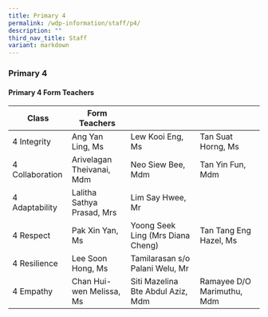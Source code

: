 ```yaml
---
title: Primary 4
permalink: /wdp-information/staff/p4/
description: ""
third_nav_title: Staff
variant: markdown
---
```

### **Primary 4**

#### **Primary 4 Form Teachers**

| Class | Form Teachers |  |  |
|---|---|---|---|
| 4 Integrity | Ang Yan Ling, Ms | Lew Kooi Eng, Ms | Tan Suat Horng, Ms |  
| 4 Collaboration | Arivelagan Theivanai, Mdm | Neo Siew Bee, Mdm | Tan Yin Fun, Mdm |
| 4 Adaptability | Lalitha Sathya Prasad, Mrs | Lim Say Hwee, Mr | 
| 4 Respect | Pak Xin Yan, Ms | Yoong Seek Ling (Mrs Diana Cheng) | Tan Tang Eng Hazel, Ms |
| 4 Resilience | Lee Soon Hong, Ms | Tamilarasan s/o Palani Welu, Mr |
| 4 Empathy | Chan Hui-wen Melissa, Ms | Siti Mazelina Bte Abdul Aziz, Mdm | Ramayee D/O Marimuthu, Mdm |